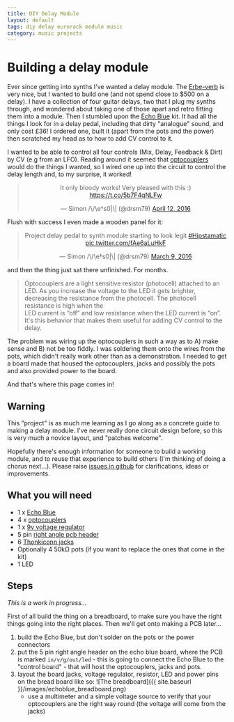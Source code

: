 ```yaml
---
title: DIY Delay Module
layout: default
tags: diy delay eurorack module music
category: music projects
---
```


# Building a delay module

Ever since getting into synths I've wanted a delay module. The [Erbe-verb][]
is very nice, but I wanted to build one (and not spend close to $500 on a 
delay). I have a collection of four guitar delays, two that I plug my synths 
through, and wondered about taking one of those apart and retro fitting them 
into a module. Then I stumbled upon the [Echo Blue][] kit. It had all the 
things I look for in a delay pedal, including that dirty "analogue" sound, 
and only cost £36! I ordered one, built it (apart from the pots and the power) 
then scratched my head as to how to add CV control to it. 

I wanted to be able to control all four controls (Mix, Delay, Feedback & Dirt) 
by CV (e.g from an LFO). Reading around it seemed that [optocouplers][] would 
do the things I wanted, so I wired one up into the circuit to control the 
delay length and, to my surprise, it worked!
 
<center><blockquote class="twitter-tweet" data-lang="en"><p lang="en" dir="ltr">It only bloody works! Very pleased with this :) <a href="https://t.co/5b7F4qNLFw">https://t.co/5b7F4qNLFw</a></p>&mdash; Simon /\/\e†s0|\| (@drsm79) <a href="https://twitter.com/drsm79/status/719984825269166081">April 12, 2016</a></blockquote></center>

Flush with success I even made a wooden panel for it:

<center><blockquote class="twitter-tweet" data-lang="en"><p lang="en" dir="ltr">Project delay pedal to synth module starting to look legit <a href="https://twitter.com/hashtag/Hipstamatic?src=hash">#Hipstamatic</a> <a href="https://t.co/fAe6aLuHkF">pic.twitter.com/fAe6aLuHkF</a></p>&mdash; Simon /\/\e†s0|\| (@drsm79) <a href="https://twitter.com/drsm79/status/707674624302120960">March 9, 2016</a></blockquote></center>
 
and then the thing just sat there unfinished. For months. 

> Optocouplers are a light sensitive resistor (photocell) attached to an LED. 
> As you increase the voltage to the LED it gets brighter, decreasing the 
> resistance from the photocell. The  photocell resistance is high when the  
> LED current is “off” and low resistance when the LED current is “on”. It's 
> this behavior that makes them useful for adding CV control to the delay.

The problem was wiring up the optocouplers in such a way as to A) make sense 
and B) not be too fiddly. I was soldering them onto the wires from the pots, 
which didn't really work other than as a demonstration. I needed to get a 
board made that housed the optocouplers, jacks and possibly the pots and also 
provided power to the board.

And that's where this page comes in!

## Warning

This "project" is as much me learning as I go along as a concrete guide to making a delay module. I've never really done circuit design before, so this is very much a novice layout, and "patches welcome".

Hopefully there's enough information for someone to build a working module, and
to reuse that experience to build others (I'm thinking of doing a chorus 
next...). Please raise [issues in github][] for clarifications, ideas or 
improvements.

## What you will need

 * 1 x [Echo Blue][]
 * 4 x [optocouplers][]
 * 1 x [9v voltage regulator][] 
 * 5 pin [right angle pcb header][]
 * 6 [Thonkiconn jacks][]
 * Optionally 4 50k&#8486; pots (if you want to replace the ones that come in the kit)
 * 1 LED


## Steps

*This is a work in progress...*

First of all build the thing on a breadboard, to make sure you have the right 
things going into the right places. Then we'll get onto making a PCB later...

 1. build the Echo Blue, but don't solder on the pots or the power connectors
 1. put the 5 pin right angle header on the echo blue board, where the PCB is 
    marked `in/v/g/out/led` - this is going to connect the Echo Blue to the 
    "control board" - that will host the optocouplers, jacks and pots.
 1. layout the board jacks, voltage regulator, resistor, LED and power pins
    on the bread board like so: ![The breadboard]({{ site.baseurl }}/images/echoblue_breadboard.png)
    * use a multimeter and a simple voltage source to verify that your optocouplers are the right way round (the voltage will come from the jacks)

[Erbe-verb]: http://www.makenoisemusic.com/modules/erbe-verb
[Echo Blue]: http://shop.pedalparts.co.uk/Echo_Blue_Delay/p847124_8651062.aspx
[optocouplers]: http://uk.farnell.com/advanced-photonix/nsl-32/optocoupler-2kv-resistive-o-p/dp/3168773?CMP=i-bf9f-00001000
[9v voltage regulator]: http://uk.rs-online.com/web/p/linear-voltage-regulators/7140666/
[right angle pcb header]: http://uk.rs-online.com/web/p/pcb-headers/4838691/
[Thonkiconn jacks]: https://www.thonk.co.uk/shop/3-5mm-jacks/
[issues in github]: https://github.com/drsm79/drsm79.github.com/issues

<script async src="//platform.twitter.com/widgets.js" charset="utf-8"></script>
